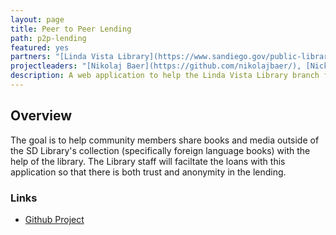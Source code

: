 ```yaml
---
layout: page
title: Peer to Peer Lending
path: p2p-lending
featured: yes
partners: "[Linda Vista Library](https://www.sandiego.gov/public-library/locations/linda-vista-library)"
projectleaders: "[Nikolaj Baer](https://github.com/nikolajbaer/), [Nick Engmann](https://github.com/NickEngmann/)"
description: A web application to help the Linda Vista Library branch facilitate community peer-to-peer lending.
---
```


## Overview

The goal is to help community members share books and media outside of the SD Library's collection (specifically foreign language books) with the help of the library. The Library staff will faciltate the loans with this application so that there is both trust and anonymity in the lending.

### Links

- [Github Project](https://github.com/opensandiego/p2p-lending)
